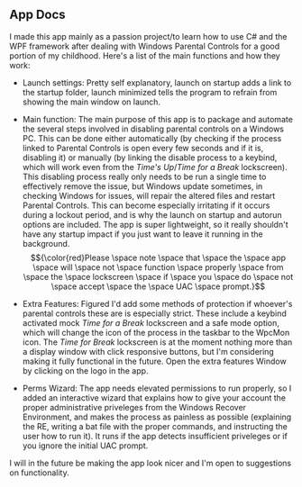 ## App Docs

I made this app mainly as a passion project/to learn how to use C# and the WPF framework after dealing with Windows Parental Controls for a good portion of my childhood. Here's a list of the main functions and how they work:

* Launch settings: Pretty self explanatory, launch on startup adds a link to the startup folder, launch minimized tells the program to refrain from showing the main window on launch.

* Main function: The main purpose of this app is to package and automate the several steps involved in disabling parental controls on a Windows PC. This can be done either automatically (by checking if the process linked to Parental Controls is open every few seconds and if it is, disabling it) or manually (by linking the disable process to a keybind, which will work even from the *Time's Up*/*Time for a Break* lockscreen). This disabling process really only needs to be run a single time to effectively remove the issue, but Windows update sometimes, in checking Windows for issues, will repair the altered files and restart Parental Controls. This can become especially irritating if it occurs during a lockout period, and is why the launch on startup and autorun options are included. The app is super lightweight, so it really shouldn't have any startup impact if you just want to leave it running in the background. $${\color{red}Please \space note \space that \space the \space app \space will \space not \space function \space properly \space from \space the \space lockscreen \space if \space you \space do \space not \space accept \space the \space UAC \space prompt.}$$

* Extra Features: Figured I'd add some methods of protection if whoever's parental controls these are is especially strict. These include a keybind activated mock *Time for a Break* lockscreen and a safe mode option, which will change the icon of the process in the taskbar to the WpcMon icon. The *Time for Break* lockscreen is at the moment nothing more than a display window with click responsive buttons, but I'm considering making it fully functional in the future. Open the extra features Window by clicking on the logo in the app.

* Perms Wizard: The app needs elevated permissions to run properly, so I added an interactive wizard that explains how to give your account the proper administrative priveleges from the Windows Recover Environment, and makes the process as painless as possible (explaining the RE, writing a bat file with the proper commands, and instructing the user how to run it). It runs if the app detects insufficient priveleges or if you ignore the initial UAC prompt.

I will in the future be making the app look nicer and I'm open to suggestions on functionality.
